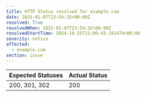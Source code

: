 ```yaml
---
title: HTTP Status resolved for example.com
date: 2025-01-07T23:54:32+00:00Z
resolved: True
resolvedWhen: 2025-01-07T23:54:32+00:00Z
resolvedStartTime: 2024-10-25T21:09:43.191474+00:00
severity: notice
affected:
  - example.com
section: issue
---
```


| Expected Statuses | Actual Status  |
|-------------------|----------------|
| 200, 301, 302 | 200 |

